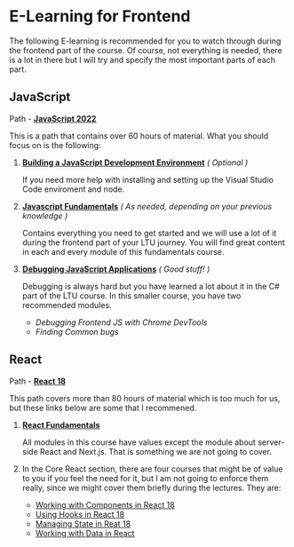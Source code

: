 # E-Learning for Frontend

The following E-learning is recommended for you to watch through during the frontend part of the course. Of course, not everything is needed, there is a lot in there but I will try and specify the most important parts of each part.

## JavaScript

Path - [**JavaScript 2022**](https://app.pluralsight.com/paths/skill/javascript-2022)

This is a path that contains over 60 hours of material. What you should focus on is the following:

1. [**Building a JavaScript Development Environment**](https://app.pluralsight.com/library/courses/javascript-building-development-environment/table-of-contents) _( Optional )_
  
    If you need more help with installing and setting up the Visual Studio Code enviroment and node.
  
2. [**Javascript Fundamentals**](https://app.pluralsight.com/library/courses/fundamentals-javascript/table-of-contents) _( As needed, depending on your previous knowledge )_

    Contains everything you need to get started and we will use a lot of it during the frontend part of your LTU journey. You will find great content in each and every module of this fundamentals course.

3. [**Debugging JavaScript Applications**](https://app.pluralsight.com/library/courses/javascript-debugging-applications/table-of-contents) _( Good stuff! )_

    Debugging is always hard but you have learned a lot about it in the C# part of the LTU course. In this smaller course, you have two recommended modules.
      
      - _Debugging Frontend JS with Chrome DevTools_
      - _Finding Common bugs_

## React

Path - [**React 18**](https://app.pluralsight.com/paths/skill/react-18)

This path covers more than 80 hours of material which is too much for us, but these links below are some that I recommened. 

1. [**React Fundamentals**](https://app.pluralsight.com/library/courses/react-18-fundamentals/table-of-contents)

    All modules in this course have values except the module about server-side React and Next.js. That is something we are not going to cover.

2. In the Core React section, there are four courses that might be of value to you if you feel the need for it, but I am not going to enforce them really, since we might cover them briefly during the lectures. They are:

      - [Working with Components in React 18](https://app.pluralsight.com/library/courses/react-18-working-components/table-of-contents)
      - [Using Hooks in React 18](https://app.pluralsight.com/library/courses/react-18-using-hooks/table-of-contents)
      - [Managing State in Reat 18](https://app.pluralsight.com/library/courses/react-18-managing-state/table-of-contents)
      - [Working with Data in React](https://app.pluralsight.com/library/courses/react-working-data/table-of-contents)

